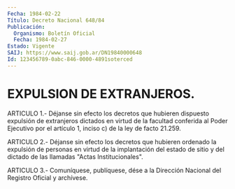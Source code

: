 ```yaml
---
Fecha: 1984-02-22
Título: Decreto Nacional 648/84
Publicación:
  Organismo: Boletín Oficial
  Fecha: 1984-02-27
Estado: Vigente
SAIJ: https://www.saij.gob.ar/DN19840000648
Id: 123456789-0abc-846-0000-4891soterced
---
```

# EXPULSION DE EXTRANJEROS.

<a id="1"></a>
ARTICULO    1.-  Déjanse  sin  efecto  los  decretos  que  hubieren dispuesto  expulsión  de  extranjeros  dictados  en  virtud  de  la facultad conferida  al Poder Ejecutivo por el artículo 1, inciso c) de la ley de facto 21.259.

<a id="2"></a>
ARTICULO  2.- Déjanse sin efecto los decretos que hubieren ordenado la expulsión  de  personas  en virtud de la implantación del estado de  sitio y del dictado de las  llamadas  "Actas  Institucionales".

<a id="3"></a>
ARTICULO  3.- Comuníquese, publíquese, dése a la Dirección Nacional del Registro Oficial y archívese.